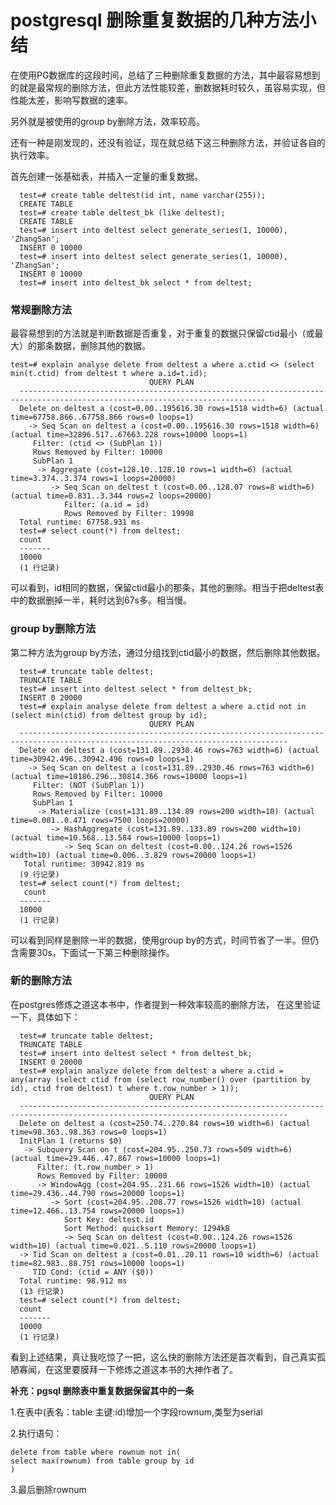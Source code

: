 # postgresql 删除重复数据的几种方法小结

在使用PG数据库的这段时间，总结了三种删除重复数据的方法，其中最容易想到的就是最常规的删除方法，但此方法性能较差，删数据耗时较久，虽容易实现，但性能太差，影响写数据的速率。

另外就是被使用的group by删除方法，效率较高。

还有一种是刚发现的，还没有验证，现在就总结下这三种删除方法，并验证各自的执行效率。

首先创建一张基础表，并插入一定量的重复数据。

```plsql
  test=# create table deltest(id int, name varchar(255));
  CREATE TABLE
  test=# create table deltest_bk (like deltest);
  CREATE TABLE
  test=# insert into deltest select generate_series(1, 10000), 'ZhangSan';
  INSERT 0 10000
  test=# insert into deltest select generate_series(1, 10000), 'ZhangSan';
  INSERT 0 10000
  test=# insert into deltest_bk select * from deltest;
```

### 常规删除方法

最容易想到的方法就是判断数据是否重复，对于重复的数据只保留ctid最小（或最大）的那条数据，删除其他的数据。

```plsql
test=# explain analyse delete from deltest a where a.ctid <> (select min(t.ctid) from deltest t where a.id=t.id);
                               QUERY PLAN
  -----------------------------------------------------------------------------------------------------------------------------
  Delete on deltest a (cost=0.00..195616.30 rows=1518 width=6) (actual time=67758.866..67758.866 rows=0 loops=1)
    -> Seq Scan on deltest a (cost=0.00..195616.30 rows=1518 width=6) (actual time=32896.517..67663.228 rows=10000 loops=1)
     Filter: (ctid <> (SubPlan 1))
     Rows Removed by Filter: 10000
     SubPlan 1
      -> Aggregate (cost=128.10..128.10 rows=1 width=6) (actual time=3.374..3.374 rows=1 loops=20000)
         -> Seq Scan on deltest t (cost=0.00..128.07 rows=8 width=6) (actual time=0.831..3.344 rows=2 loops=20000)
            Filter: (a.id = id)
            Rows Removed by Filter: 19998
  Total runtime: 67758.931 ms
  test=# select count(*) from deltest;
  count
  -------
  10000
  (1 行记录)
```

可以看到，id相同的数据，保留ctid最小的那条，其他的删除。相当于把deltest表中的数据删掉一半，耗时达到67s多。相当慢。

### group by删除方法

第二种方法为group by方法，通过分组找到ctid最小的数据，然后删除其他数据。

```plsql
  test=# truncate table deltest;
  TRUNCATE TABLE
  test=# insert into deltest select * from deltest_bk;
  INSERT 0 20000
  test=# explain analyse delete from deltest a where a.ctid not in (select min(ctid) from deltest group by id);
                               QUERY PLAN
  ----------------------------------------------------------------------------------------------------------------------------------
  Delete on deltest a (cost=131.89..2930.46 rows=763 width=6) (actual time=30942.496..30942.496 rows=0 loops=1)
    -> Seq Scan on deltest a (cost=131.89..2930.46 rows=763 width=6) (actual time=10186.296..30814.366 rows=10000 loops=1)
     Filter: (NOT (SubPlan 1))
     Rows Removed by Filter: 10000
     SubPlan 1
      -> Materialize (cost=131.89..134.89 rows=200 width=10) (actual time=0.001..0.471 rows=7500 loops=20000)
         -> HashAggregate (cost=131.89..133.89 rows=200 width=10) (actual time=10.568..13.584 rows=10000 loops=1)
            -> Seq Scan on deltest (cost=0.00..124.26 rows=1526 width=10) (actual time=0.006..3.829 rows=20000 loops=1)
   Total runtime: 30942.819 ms
  (9 行记录)
  test=# select count(*) from deltest;
   count
  -------
  10000
  (1 行记录)
```

可以看到同样是删除一半的数据，使用group by的方式，时间节省了一半。但仍含需要30s，下面试一下第三种删除操作。

### 新的删除方法

在postgres修炼之道这本书中，作者提到一种效率较高的删除方法， 在这里验证一下，具体如下：

```plsql
  test=# truncate table deltest;
  TRUNCATE TABLE
  test=# insert into deltest select * from deltest_bk;
  INSERT 0 20000                             
  test=# explain analyze delete from deltest a where a.ctid = any(array (select ctid from (select row_number() over (partition by id), ctid from deltest) t where t.row_number > 1));
                               QUERY PLAN
  ----------------------------------------------------------------------------------------------------------------------------------
  Delete on deltest a (cost=250.74..270.84 rows=10 width=6) (actual time=98.363..98.363 rows=0 loops=1)
  InitPlan 1 (returns $0)
   -> Subquery Scan on t (cost=204.95..250.73 rows=509 width=6) (actual time=29.446..47.867 rows=10000 loops=1)
      Filter: (t.row_number > 1)
      Rows Removed by Filter: 10000
      -> WindowAgg (cost=204.95..231.66 rows=1526 width=10) (actual time=29.436..44.790 rows=20000 loops=1)
         -> Sort (cost=204.95..208.77 rows=1526 width=10) (actual time=12.466..13.754 rows=20000 loops=1)
            Sort Key: deltest.id
            Sort Method: quicksort Memory: 1294kB
            -> Seq Scan on deltest (cost=0.00..124.26 rows=1526 width=10) (actual time=0.021..5.110 rows=20000 loops=1)
  -> Tid Scan on deltest a (cost=0.01..20.11 rows=10 width=6) (actual time=82.983..88.751 rows=10000 loops=1)
     TID Cond: (ctid = ANY ($0))
  Total runtime: 98.912 ms
  (13 行记录)
  test=# select count(*) from deltest;
  count
  -------
  10000
  (1 行记录)

```

看到上述结果，真让我吃惊了一把，这么快的删除方法还是首次看到，自己真实孤陋寡闻，在这里要膜拜一下修炼之道这本书的大神作者了。

**补充：pgsql 删除表中重复数据保留其中的一条**

1.在表中(表名：table 主键:id)增加一个字段rownum,类型为serial

2.执行语句：

```plsql
delete from table where rownum not in( 
select max(rownum) from table group by id 
)
```

3.最后删除rownum